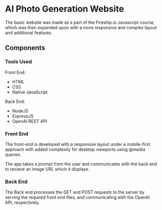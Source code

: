 # AI Photo Generation Website

The basic website was made as a part of the Fireship.io Javascript course, which was then expanded upon with a more responsive and complex layout and additional features.

## Components

### __Tools Used__

Front End:

* HTML
* CSS
* Native JavaScript

Back End:
* NodeJS
* ExpressJS
* OpenAI REST API

### __Front End__

The front-end is developed with a responsive layout under a mobile-first approach with added complexity for desktop viewports using @media queries.

The app takes a prompt from the user and communicates with the back end to recieve an image URL which it displays.

### __Back End__

The Back end processes the GET and POST requests to the server by serving the required front end files, and communicating with the OpenAI API, respectively.

